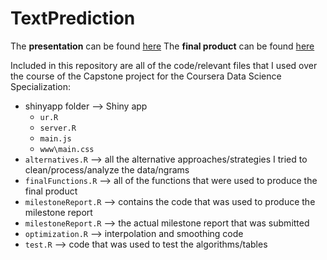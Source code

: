# TextPrediction

The **presentation** can be found [here]()
The **final product** can be found [here](https://vsharma.shinyapps.io/TextPrediction/)


Included in this repository are all of the code/relevant files that I used over the course of the Capstone project for the Coursera Data Science Specialization:

- shinyapp folder --> Shiny app
    - `ur.R`
    - `server.R`
    - `main.js`
    - `www\main.css`
- `alternatives.R` --> all the alternative approaches/strategies I tried to clean/process/analyze the data/ngrams
- `finalFunctions.R` --> all of the functions that were used to produce the final product
- `milestoneReport.R` --> contains the code that was used to produce the milestone report
- `milestoneReport.R` --> the actual milestone report that was submitted
- `optimization.R` --> interpolation and smoothing code
- `test.R` --> code that was used to test the algorithms/tables
